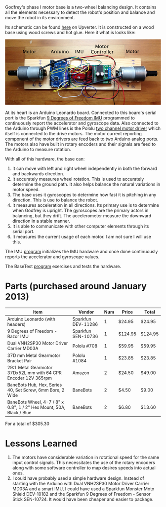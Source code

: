 Godfrey's phase I motor base is a two-wheel balancing design. It contains all the elements necessary to detect the robot's position and balance and move the robot in its environment.

Its schematic can be found [here](http://upverter.com/stevegeyer/1aa19b3adfc781d9/GodfreyTwoWheelBase/) on Upverter. It is constructed on a wood base using wood screws and hot glue. Here it what is looks like:

![Motor Base](https://github.com/SteveGeyer/Godfrey/blob/master/image/BasicMotorBase.png?raw=true)

At its heart is an Arduino Leonardo board. Connected to this board's serial port is the Sparkfun [9 Degrees of Freedom IMU](https://www.sparkfun.com/products/10736) programmed to continuously report the accelerator and gyroscope data. Also connected to the Arduino through PWM lines is the Pololu [two channel motor driver](http://www.pololu.com/catalog/product/708) which itself is connected to the drive motors. The motor current reporting component of the motor drivers are feed back to two Arduino analog ports. The motors also have built in rotary encoders and their signals are feed to the Arduino to measure rotation.

With all of this hardware, the base can:

1. It can move with left and right wheel independently in both the forward and backwards direction.
2. It accurately measures wheel rotation. This is used to accurately determine the ground path. It also helps balance the natural variations in motor speed. 
3. The base uses it gyroscopes to determine how fast it is pitching in any direction. This is use to balance the robot.
4. It measures acceleration in all directions. Its primary use is to determine when Godfrey is upright. The gyroscopes are the primary actors in balancing, but they drift. The accelerometer measure the downward direction in a stable manner.
5. It is able to communicate with other computer elements through its serial port.
6. It measures the current usage of each motor. I am not sure I will use this.

The IMU [program](https://github.com/SteveGeyer/Godfrey/blob/master/src/TwoWheelBase/IMU/IMU.ino) initializes the IMU hardware and once done continuously reports the accelerator and gyroscope values.

The BaseTest [program](https://github.com/SteveGeyer/Godfrey/blob/master/src/TwoWheelBase/BaseTest/BaseTest.ino) exercises and tests the hardware.


Parts (purchased around January 2013)
=====================================

| Item | Vendor | Num | Price | Total |
| ---- | ------ | --- | ----- | ----- |
| Arduino Leonardo (with headers) | Sparkfun DEV-11286 | 1 | $24.95 | $24.95 |
| 9 Degrees of Freedom - Razor IMU | Sparkfun SEN-10736 | 1 | $124.95 | $124.95 |
| Dual VNH2SP30 Motor Driver Carrier MD03A | Pololu #708 | 1 | $59.95 | $59.95 |
| 37D mm Metal Gearmotor Bracket Pair | Pololu #1084 | 1 | $23.85 | $23.85 |
| 29:1 Metal Gearmotor 37Dx52L mm with 64 CPR Encoder 12V 365rpm | Amazon | 2 | $24.50 | $49.00 |
| BaneBots Hub, Hex, Series 40, Set Screw, 6mm Bore, 2 Wide | BaneBots | 2 | $4.50 | $9.00 |
| BaneBots Wheel, 4-7 / 8" x 0.8", 1 / 2" Hex Mount, 50A, Black / Blue | BaneBots | 2 | $6.80 | $13.60 |

For a total of $305.30


Lessons Learned
===============

1. The motors have considerable variation in rotational speed for the same input control signals. This necessitates the use of the rotary encoders along with some software controller to map desires speeds into actual ones.
2. I could have probably used a simple hardware design. Instead of starting with the Arduino with Dual VNH2SP30 Motor Driver Carrier MD03A and a smart IMU, I could have used a Sparkfun Monster Moto Shield DEV-10182 and the Sparkfun 9 Degrees of Freedom - Sensor Stick SEN-10724. It would have been cheaper and easier to package.
